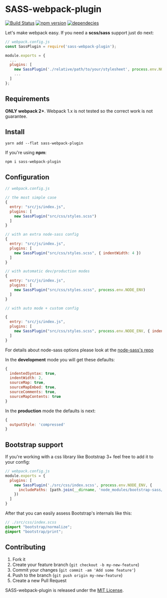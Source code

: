 # SASS-webpack-plugin

[![Build Status](https://travis-ci.org/jalkoby/sass-webpack-plugin.svg?branch=master)](https://travis-ci.org/jalkoby/sass-webpack-plugin)
[![npm version](https://badge.fury.io/js/sass-webpack-plugin.svg)](https://badge.fury.io/js/sass-webpack-plugin)
[![dependecies](https://david-dm.org/jalkoby/sass-webpack-plugin.svg)](https://david-dm.org/jalkoby/sass-webpack-plugin)

Let's make webpack easy. If you need a **scss/sass** support just do next:

```js
// webpack.config.js
const SassPlugin = require('sass-webpack-plugin');

module.exports = {
  ...
  plugins: [
    new SassPlugin('./relative/path/to/your/stylesheet', process.env.NODE_ENV),
    ...
  ]
};
```

## Requirements

**ONLY webpack 2+**. Webpack 1.x is not tested so the correct work is not guarantee.

## Install

`yarn add --flat sass-webpack-plugin`

If you're using **npm**:

`npm i sass-webpack-plugin`

## Configuration
```js
// webpack.config.js

// the most simple case
{
  entry: "src/js/index.js",
  plugins: [
    new SassPlugin("src/css/styles.scss")
  ]
}

// with an extra node-sass config
{
  entry: "src/js/index.js",
  plugins: [
    new SassPlugin("src/css/styles.scss", { indentWidth: 4 })
  ]
}

// with automatic dev/production modes
{
  entry: "src/js/index.js",
  plugins: [
    new SassPlugin("src/css/styles.scss", process.env.NODE_ENV)
  ]
}

// with auto mode + custom config

{
  entry: "src/js/index.js",
  plugins: [
    new SassPlugin("src/css/styles.scss", process.env.NODE_ENV, { indentWidth: 4 })
  ]
}

```
For details about node-sass options please look at the [node-sass's repo](https://github.com/sass/node-sass#options)


In the **development** mode you will get these defaults:
```js
{
  indentedSyntax: true,
  indentWidth: 2,
  sourceMap: true,
  sourceMapEmbed: true,
  sourceComments: true,
  sourceMapContents: true
}
```

In the **production** mode the defaults is next:
```js
{
  outputStyle: 'compressed'
}
```

## Bootstrap support
If you're working with a css library like Bootstrap 3+ feel free to add it to your config:
```js
// webpack.config.js
module.exports = {
  plugins: [
    new SassPlugin('./src/css/index.scss', process.env.NODE_ENV, {
      includePaths: [path.join(__dirname, 'node_modules/bootstrap-sass/assets/stylesheets')]
    })
  ]
}
```
After that you can easily assess Bootstrap's internals like this:
```scss
// ./src/css/index.scss
@import "bootstrap/normalize";
@import "bootstrap/print";

```

## Contributing

1. Fork it
2. Create your feature branch (`git checkout -b my-new-feature`)
3. Commit your changes (`git commit -am 'Add some feature'`)
4. Push to the branch (`git push origin my-new-feature`)
5. Create a new Pull Request

SASS-webpack-plugin is released under the [MIT License](./LICENSE).
